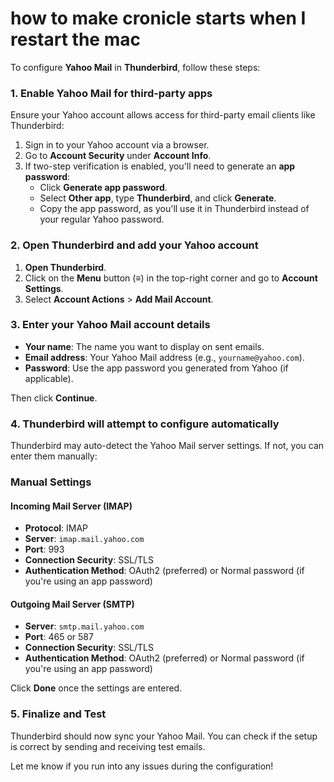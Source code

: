 # how to make cronicle starts when I restart the mac

To configure **Yahoo Mail** in **Thunderbird**, follow these steps:

### 1. Enable Yahoo Mail for third-party apps

Ensure your Yahoo account allows access for third-party email clients like Thunderbird:

1. Sign in to your Yahoo account via a browser.
2. Go to **Account Security** under **Account Info**.
3. If two-step verification is enabled, you'll need to generate an **app password**:
   - Click **Generate app password**.
   - Select **Other app**, type **Thunderbird**, and click **Generate**.
   - Copy the app password, as you'll use it in Thunderbird instead of your regular Yahoo password.

### 2. Open Thunderbird and add your Yahoo account

1. **Open Thunderbird**.
2. Click on the **Menu** button (≡) in the top-right corner and go to **Account Settings**.
3. Select **Account Actions** > **Add Mail Account**.

### 3. Enter your Yahoo Mail account details

- **Your name**: The name you want to display on sent emails.
- **Email address**: Your Yahoo Mail address (e.g., `yourname@yahoo.com`).
- **Password**: Use the app password you generated from Yahoo (if applicable).

Then click **Continue**.

### 4. Thunderbird will attempt to configure automatically

Thunderbird may auto-detect the Yahoo Mail server settings. If not, you can enter them manually:

### Manual Settings

#### Incoming Mail Server (IMAP)

- **Protocol**: IMAP
- **Server**: `imap.mail.yahoo.com`
- **Port**: 993
- **Connection Security**: SSL/TLS
- **Authentication Method**: OAuth2 (preferred) or Normal password (if you're using an app password)

#### Outgoing Mail Server (SMTP)

- **Server**: `smtp.mail.yahoo.com`
- **Port**: 465 or 587
- **Connection Security**: SSL/TLS
- **Authentication Method**: OAuth2 (preferred) or Normal password (if you're using an app password)

Click **Done** once the settings are entered.

### 5. Finalize and Test

Thunderbird should now sync your Yahoo Mail. You can check if the setup is correct by sending and receiving test emails.

Let me know if you run into any issues during the configuration!
